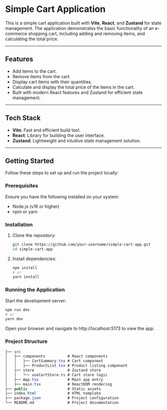 # Simple Cart Application

This is a simple cart application built with **Vite**, **React**, and **Zustand** for state management. The application demonstrates the basic functionality of an e-commerce shopping cart, including adding and removing items, and calculating the total price.

---

## Features

- Add items to the cart.
- Remove items from the cart.
- Display cart items with their quantities.
- Calculate and display the total price of the items in the cart.
- Built with modern React features and Zustand for efficient state management.

---

## Tech Stack

- **Vite**: Fast and efficient build tool.
- **React**: Library for building the user interface.
- **Zustand**: Lightweight and intuitive state management solution.

---

## Getting Started

Follow these steps to set up and run the project locally:

### Prerequisites

Ensure you have the following installed on your system:
- Node.js (v16 or higher)
- npm or yarn

### Installation

1. Clone the repository:
   ```bash
   git clone https://github.com/your-username/simple-cart-app.git
   cd simple-cart-app
2. Install dependencies:
    ```bash
    npm install
    # or
    yarn install

### Running the Application

Start the development server:
  ```bash
  npm run dev
  # or
  yarn dev
  ```

Open your browser and navigate to http://localhost:5173 to view the app.

### Project Structure
```csharp
├── src
│   ├── components          # React components
│   │   ├── CartSummary.tsx # Cart component
│   │   ├── ProductList.tsx # Product listing component
│   ├── store               # Zustand store
│   │   └── useCartStore.ts # Cart store logic
│   ├── App.tsx             # Main app entry
│   ├── main.tsx            # ReactDOM rendering
├── public                  # Static assets
├── index.html              # HTML template
├── package.json            # Project configuration
└── README.md               # Project documentation
```